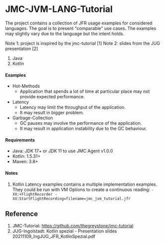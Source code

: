 # JMC-JVM-LANG-Tutorial
The project contains a collection of JFR usage examples for considered languages. 
The goal is to present "comparable" use cases. The examples may slightly vary 
due to the language but the intent holds.

Note 1: project is inspired by the jmc-tutorial [1]
Note 2: slides from the JUG presentation [2]

1. Java
2. Kotlin

#### Examples
* Hot-Methods
  * Application that spends a lot of time at particular place 
    may not provide expected performance.
* Latency
  * Latency may limit the throughput of the application.
  * It may result in bigger problem.
* Garbage-Collection
  * GC pauses may involve the performance of the application.
  * It may result in application instability due to the GC behaviour.
#### Requirements
- Java: JDK 17+ or JDK 11 to use JMC Agent v1.0.0
- Kotlin: 1.5.31+
- Maven: 3.8+

#### Notes
1. Kotlin Latency examples contains a multiple implementation examples. 
They could be run with VM Options to 
create a continuous reading: ``-XX:+FlightRecorder -XX:StartFlightRecording=filename=jmc_jvm_tutorial.jfr
``

## Reference
1. JMC-Tutorial: https://github.com/thegreystone/jmc-tutorial
2. JUG-Ingolstadt: Kotlin spezial - Presentation slides 20211109_IngJUG_JFR_KotlinSpezial.pdf